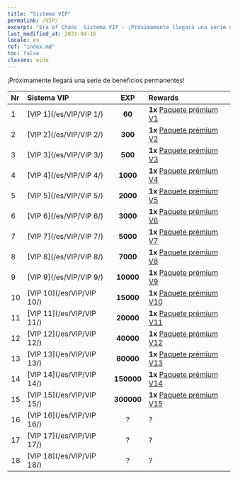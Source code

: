 ```yaml
---
title: "Sistema VIP"
permalink: /VIP/
excerpt: "Era of Chaos  Sistema VIP - ¡Próximamente llegará una serie de beneficios permanentes!"
last_modified_at: 2021-04-16
locale: es
ref: "index.md"
toc: false
classes: wide
---
```


  ¡Próximamente llegará una serie de beneficios permanentes!

  |  Nr  | Sistema VIP | EXP | Rewards |
  |:-----|:------------|:---:|:--------|
  | 1 | [VIP 1](/es/VIP/VIP 1/) | **60** | **1x** [Paquete prémium V1](/es/Items/con_1297/) |
  | 2 | [VIP 2](/es/VIP/VIP 2/) | **300** | **1x** [Paquete prémium V2](/es/Items/con_1298/) |
  | 3 | [VIP 3](/es/VIP/VIP 3/) | **500** | **1x** [Paquete prémium V3](/es/Items/con_1299/) |
  | 4 | [VIP 4](/es/VIP/VIP 4/) | **1000** | **1x** [Paquete prémium V4](/es/Items/con_1300/) |
  | 5 | [VIP 5](/es/VIP/VIP 5/) | **2000** | **1x** [Paquete prémium V5](/es/Items/con_1301/) |
  | 6 | [VIP 6](/es/VIP/VIP 6/) | **3000** | **1x** [Paquete prémium V6](/es/Items/con_1302/) |
  | 7 | [VIP 7](/es/VIP/VIP 7/) | **5000** | **1x** [Paquete prémium V7](/es/Items/con_1303/) |
  | 8 | [VIP 8](/es/VIP/VIP 8/) | **7000** | **1x** [Paquete prémium V8](/es/Items/con_1304/) |
  | 9 | [VIP 9](/es/VIP/VIP 9/) | **10000** | **1x** [Paquete prémium V9](/es/Items/con_1305/) |
  | 10 | [VIP 10](/es/VIP/VIP 10/) | **15000** | **1x** [Paquete prémium V10](/es/Items/con_1306/) |
  | 11 | [VIP 11](/es/VIP/VIP 11/) | **20000** | **1x** [Paquete prémium V11](/es/Items/con_1307/) |
  | 12 | [VIP 12](/es/VIP/VIP 12/) | **40000** | **1x** [Paquete prémium V12](/es/Items/con_1308/) |
  | 13 | [VIP 13](/es/VIP/VIP 13/) | **80000** | **1x** [Paquete prémium V13](/es/Items/con_1309/) |
  | 14 | [VIP 14](/es/VIP/VIP 14/) | **150000** | **1x** [Paquete prémium V14](/es/Items/con_1310/) |
  | 15 | [VIP 15](/es/VIP/VIP 15/) | **300000** | **1x** [Paquete prémium V15](/es/Items/con_1311/) |
  | 16 | [VIP 16](/es/VIP/VIP 16/) | ? | ? |
  | 17 | [VIP 17](/es/VIP/VIP 17/) | ? | ? |
  | 18 | [VIP 18](/es/VIP/VIP 18/) | ? | ? |
